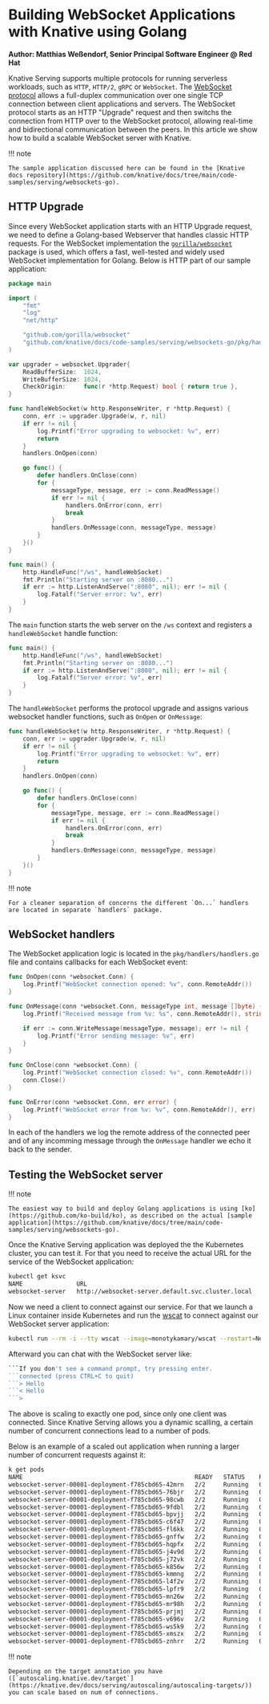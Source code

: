 # Building WebSocket Applications with Knative using Golang

**Author: Matthias Weßendorf, Senior Principal Software Engineer @ Red Hat**

Knative Serving supports multiple protocols for running serverless workloads, such as `HTTP`, `HTTP/2`, `gRPC` or `WebSocket`. The [WebSocket protocol](https://datatracker.ietf.org/doc/html/rfc6455) allows a full-duplex communication over one single TCP connection between client applications and servers. The WebSocket protocol starts as an HTTP "Upgrade" request and then switchs the connection from HTTP over to the WebSocket protocol, allowing real-time and bidirectional communication between the peers. In this article we show how to build a scalable WebSocket server with Knative.

!!! note

    The sample application discussed here can be found in the [Knative docs repository](https://github.com/knative/docs/tree/main/code-samples/serving/websockets-go).

## HTTP Upgrade

Since every WebSocket application starts with an HTTP Upgrade request, we need to define a Golang-based Webserver that handles classic HTTP requests. For the WebSocket implementation the [`gorilla/websocket`](https://github.com/gorilla/websocket) package is used, which offers a fast, well-tested and widely used WebSocket implementation for Golang. Below is HTTP part of our sample application:

```go
package main

import (
	"fmt"
	"log"
	"net/http"

	"github.com/gorilla/websocket"
	"github.com/knative/docs/code-samples/serving/websockets-go/pkg/handlers"
)

var upgrader = websocket.Upgrader{
	ReadBufferSize:  1024,
	WriteBufferSize: 1024,
	CheckOrigin:     func(r *http.Request) bool { return true },
}

func handleWebSocket(w http.ResponseWriter, r *http.Request) {
	conn, err := upgrader.Upgrade(w, r, nil)
	if err != nil {
		log.Printf("Error upgrading to websocket: %v", err)
		return
	}
	handlers.OnOpen(conn)

	go func() {
		defer handlers.OnClose(conn)
		for {
			messageType, message, err := conn.ReadMessage()
			if err != nil {
				handlers.OnError(conn, err)
				break
			}
			handlers.OnMessage(conn, messageType, message)
		}
	}()
}

func main() {
	http.HandleFunc("/ws", handleWebSocket)
	fmt.Println("Starting server on :8080...")
	if err := http.ListenAndServe(":8080", nil); err != nil {
		log.Fatalf("Server error: %v", err)
	}
}
```

The `main` function starts the web server on the `/ws` context and registers a `handleWebSocket` handle function:

```go
func main() {
    http.HandleFunc("/ws", handleWebSocket)
    fmt.Println("Starting server on :8080...")
    if err := http.ListenAndServe(":8080", nil); err != nil {
        log.Fatalf("Server error: %v", err)
    }
}
```

The `handleWebSocket` performs the protocol upgrade and assigns various websocket handler functions, such as `OnOpen` or `OnMessage`:

```go
func handleWebSocket(w http.ResponseWriter, r *http.Request) {
    conn, err := upgrader.Upgrade(w, r, nil)
    if err != nil {
        log.Printf("Error upgrading to websocket: %v", err)
        return
    }
    handlers.OnOpen(conn)

    go func() {
        defer handlers.OnClose(conn)
        for {
            messageType, message, err := conn.ReadMessage()
            if err != nil {
                handlers.OnError(conn, err)
                break
            }
            handlers.OnMessage(conn, messageType, message)
        }
    }()
}
```

!!! note

    For a cleaner separation of concerns the different `On...` handlers are located in separate `handlers` package.

## WebSocket handlers

The WebSocket application logic is located in the `pkg/handlers/handlers.go` file and contains callbacks for each WebSocket event:

```go
func OnOpen(conn *websocket.Conn) {
    log.Printf("WebSocket connection opened: %v", conn.RemoteAddr())
}

func OnMessage(conn *websocket.Conn, messageType int, message []byte) {
    log.Printf("Received message from %v: %s", conn.RemoteAddr(), string(message))

    if err := conn.WriteMessage(messageType, message); err != nil {
        log.Printf("Error sending message: %v", err)
    }
}

func OnClose(conn *websocket.Conn) {
    log.Printf("WebSocket connection closed: %v", conn.RemoteAddr())
    conn.Close()
}

func OnError(conn *websocket.Conn, err error) {
    log.Printf("WebSocket error from %v: %v", conn.RemoteAddr(), err)
}
```

In each of the handlers we log the remote address of the connected peer and of any incomming message through the `OnMessage` handler we echo it back to the sender.

## Testing the WebSocket server

!!! note

    The easiest way to build and deploy Golang applications is using [ko](https://github.com/ko-build/ko), as described on the actual [sample application](https://github.com/knative/docs/tree/main/code-samples/serving/websockets-go).

Once the Knative Serving application was deployed the the Kubernetes cluster, you can test it. For that you need to receive the actual URL for the service of the WebSocket application:

```bash
kubectl get ksvc
NAME               URL                                                 LATESTCREATED            LATESTREADY              READY   REASON
websocket-server   http://websocket-server.default.svc.cluster.local   websocket-server-00001   websocket-server-00001   True
```

Now we need a client to connect against our service. For that we launch a Linux container inside Kubernetes and run the [wscat](https://github.com/websockets/wscat) to connect against our WebSocket server application:

```bash
kubectl run --rm -i --tty wscat --image=monotykamary/wscat --restart=Never -- -c ws://websocket-server.default.svc.cluster.local/ws
```

Afterward you can chat with the WebSocket server like:

```bash
```If you don't see a command prompt, try pressing enter.
```connected (press CTRL+C to quit)
```> Hello
```< Hello
```>
```

The above is scaling to exactly one pod, since only one client was connected. Since Knative Serving allows you a dynamic scalling, a certain number of concurrent connections lead to a number of pods.

Below is an example of a scaled out application when running a larger number of concurrent requests against it:

```bash
k get pods 
NAME                                                READY   STATUS    RESTARTS   AGE
websocket-server-00001-deployment-f785cbd65-42mrn   2/2     Running   0          16s
websocket-server-00001-deployment-f785cbd65-76bjr   2/2     Running   0          14s
websocket-server-00001-deployment-f785cbd65-98cwb   2/2     Running   0          18s
websocket-server-00001-deployment-f785cbd65-9fdbl   2/2     Running   0          18s
websocket-server-00001-deployment-f785cbd65-bpvjj   2/2     Running   0          20s
websocket-server-00001-deployment-f785cbd65-c6f47   2/2     Running   0          20s
websocket-server-00001-deployment-f785cbd65-fl6kk   2/2     Running   0          20s
websocket-server-00001-deployment-f785cbd65-gnffw   2/2     Running   0          20s
websocket-server-00001-deployment-f785cbd65-hqpfx   2/2     Running   0          20s
websocket-server-00001-deployment-f785cbd65-j4v9d   2/2     Running   0          18s
websocket-server-00001-deployment-f785cbd65-j72vk   2/2     Running   0          18s
websocket-server-00001-deployment-f785cbd65-k856w   2/2     Running   0          20s
websocket-server-00001-deployment-f785cbd65-kmmng   2/2     Running   0          20s
websocket-server-00001-deployment-f785cbd65-l4f2v   2/2     Running   0          20s
websocket-server-00001-deployment-f785cbd65-lpfr9   2/2     Running   0          14s
websocket-server-00001-deployment-f785cbd65-mn26w   2/2     Running   0          16s
websocket-server-00001-deployment-f785cbd65-mr98h   2/2     Running   0          18s
websocket-server-00001-deployment-f785cbd65-prjmj   2/2     Running   0          20s
websocket-server-00001-deployment-f785cbd65-v696v   2/2     Running   0          18s
websocket-server-00001-deployment-f785cbd65-ws5k9   2/2     Running   0          20s
websocket-server-00001-deployment-f785cbd65-xmszx   2/2     Running   0          18s
websocket-server-00001-deployment-f785cbd65-znhrr   2/2     Running   0          20s
```

!!! note

    Depending on the target annotation you have ([`autoscaling.knative.dev/target`](https://knative.dev/docs/serving/autoscaling/autoscaling-targets/)) you can scale based on num of connections.
